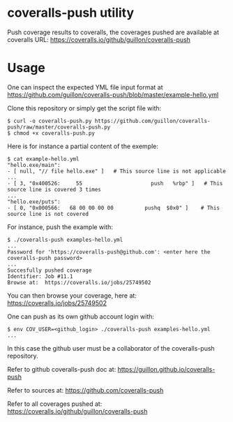 coveralls-push utility
======================

Push coverage results to coveralls, the coverages pushed are
available at coveralls URL: https://coveralls.io/github/guillon/coveralls-push

Usage
=====

One can inspect the expected YML file input format at
https://github.com/guillon/coveralls-push/blob/master/example-hello.yml

Clone this repository or simply get the script file with:

    $ curl -o coveralls-push.py https://github.com/guillon/coveralls-push/raw/master/coveralls-push.py
    $ chmod +x coveralls-push.py

Here is for instance a partial content of the exemple:

    $ cat example-hello.yml
    "hello.exe/main":
    - [ null, "// file hello.exe" ]   # This source line is not applicable
    ...
    - [ 3, "0x400526:     55                      push   %rbp" ]   # This source line is covered 3 times
    ...
    "hello.exe/puts":
    - [ 0, "0x000566:   68 00 00 00 00          pushq  $0x0" ]    # This source line is not covered

For instance, push the example with:

    $ ./coveralls-push examples-hello.yml
    ...
    Password for 'https://coveralls-push@github.com': <enter here the coveralls-push password>
    ...
    Succesfully pushed coverage
    Identifier: Job #11.1
    Browse at:  https://coveralls.io/jobs/25749502

You can then browse your coverage, here at:
https://coveralls.io/jobs/25749502

One can push as its own github account login with:

    $ env COV_USER=<github_login> ./coveralls-push examples-hello.yml
    ...
In this case the github user must be a collaborator
of the coveralls-push repository.

Refer to github coveralls-push doc at:
https://guillon.github.io/coveralls-push

Refer to sources at:
https://github.com/coveralls-push

Refer to all coverages pushed at:
https://coveralls.io/github/guillon/coveralls-push

